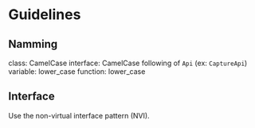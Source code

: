 # Guidelines

## Namming

class: CamelCase
interface: CamelCase following of `Api` (ex: `CaptureApi`)
variable: lower_case
function: lower_case

## Interface

Use the non-virtual interface pattern (NVI).
